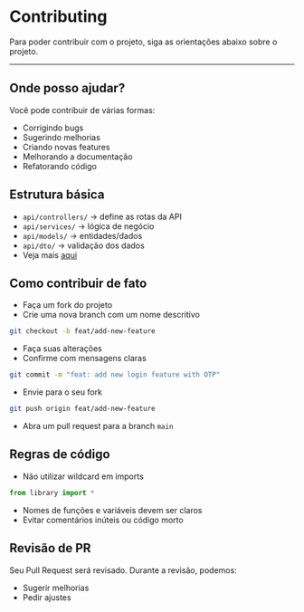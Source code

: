 # Contributing

Para poder contribuir com o projeto, siga as orientações abaixo sobre o projeto.

---

## Onde posso ajudar?

Você pode contribuir de várias formas:

- Corrigindo bugs
- Sugerindo melhorias
- Criando novas features
- Melhorando a documentação
- Refatorando código

## Estrutura básica

- `api/controllers/` → define as rotas da API
- `api/services/` → lógica de negócio
- `api/models/` → entidades/dados
- `api/dto/` → validação dos dados
- Veja mais [aqui](api/api-project-structure.md)

## Como contribuir de fato

- Faça um fork do projeto
- Crie uma nova branch com um nome descritivo
```bash
git checkout -b feat/add-new-feature
```
- Faça suas alterações
- Confirme com mensagens claras
```bash
git commit -m "feat: add new login feature with OTP"
```
- Envie para o seu fork
```bash
git push origin feat/add-new-feature
```
- Abra um pull request para a branch `main`

## Regras de código

- Não utilizar wildcard em imports
```py
from library import *
```
- Nomes de funções e variáveis devem ser claros
- Evitar comentários inúteis ou código morto

## Revisão de PR

Seu Pull Request será revisado. Durante a revisão, podemos:

- Sugerir melhorias
- Pedir ajustes